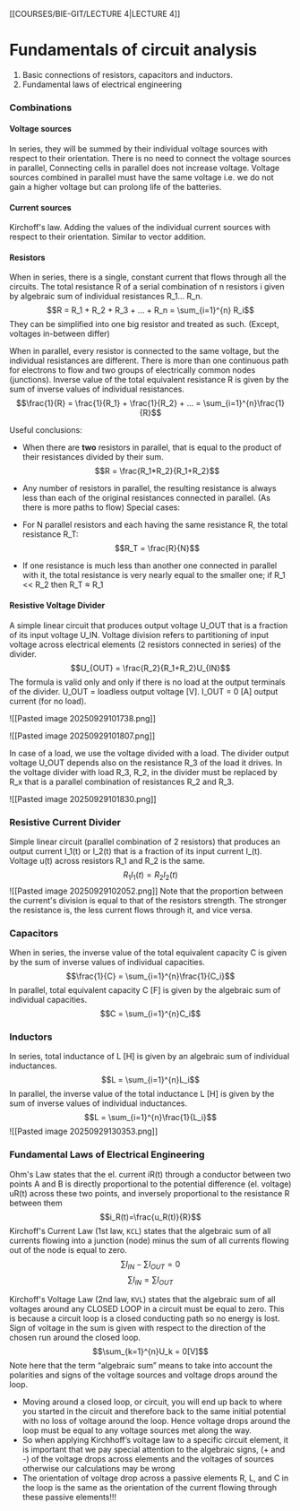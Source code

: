 [[COURSES/BIE-GIT/LECTURE 4|LECTURE 4]]
# Fundamentals of circuit analysis

1. Basic connections of resistors, capacitors and inductors.
2. Fundamental laws of electrical engineering



### Combinations
#### Voltage sources

In series, they will be summed by their individual voltage sources with respect to their orientation. There is no need to connect the voltage sources in parallel, Connecting cells in parallel does not increase voltage. Voltage sources combined in parallel must have the same voltage i.e. we do not gain a higher voltage but can prolong life of the batteries.

#### Current sources

Kirchoff's law. Adding the values of the individual current sources with respect to their orientation. Similar to vector addition.

#### Resistors

When in series, there is a single, constant current that flows through all the circuits. The total resistance R of a serial combination of n resistors i given by algebraic sum of individual resistances R_1... R_n.
$$R = R_1 + R_2 + R_3 + ... + R_n = \sum_{i=1}^{n} R_i$$
They can be simplified into one big resistor and treated as such. (Except, voltages in-between differ)

When in parallel, every resistor is connected to the same voltage, but the individual resistances are different. There is more than one continuous path for electrons to flow and two groups of electrically common nodes (junctions). Inverse value of the total equivalent resistance R is given by the sum of inverse values of individual resistances.
$$\frac{1}{R} = \frac{1}{R_1} + \frac{1}{R_2} + ... = \sum_{i=1}^{n}\frac{1}{R}$$

Useful conclusions:
- When there are **two** resistors in parallel, that is equal to the product of their resistances divided by their sum.
$$R = \frac{R_1*R_2}{R_1+R_2}$$

- Any number of resistors in parallel, the resulting resistance is always less than each of the original resistances connected in parallel. (As there is more paths to flow)
Special cases:
- For N parallel resistors and each having the same resistance R, the total resistance R_T:
  $$R_T = \frac{R}{N}$$
- If one resistance is much less than another one connected in parallel with it, the total resistance is very nearly equal to the smaller one; if R_1 << R_2 then R_T ≈ R_1

#### Resistive Voltage Divider

A simple linear circuit that produces output voltage U_OUT that is a fraction of its input voltage U_IN. Voltage division refers to partitioning of input voltage across electrical elements (2 resistors connected in series) of the divider.
$$U_{OUT} = \frac{R_2}{R_1+R_2}U_{IN}$$
The formula is valid only and only if there is no load at the output terminals of the divider. U_OUT = loadless output voltage [V]. I_OUT = 0 [A] output current (for no load).

![[Pasted image 20250929101738.png]]

![[Pasted image 20250929101807.png]]

In case of a load, we use the voltage divided with a load. The divider output voltage U_OUT depends also on the resistance R_3 of the load it drives. In the voltage divider with load R_3, R_2, in the divider must be replaced by R_x that is a parallel combination of resistances R_2 and R_3.


![[Pasted image 20250929101830.png]]

### Resistive Current Divider

Simple linear circuit (parallel combination of 2 resistors) that produces an output current I_1(t) or I_2(t) that is a fraction of its input current I_(t). Voltage u(t) across resistors R_1 and R_2 is the same. $$R_1I_1(t) = R_2I_2(t)$$
![[Pasted image 20250929102052.png]]
Note that the proportion between the current's division is equal to that of the resistors strength. The stronger the resistance is, the less current flows through it, and vice versa.

### Capacitors
When in series, the inverse value of the total equivalent capacity C is given by the sum of inverse values of individual capacities. 
$$\frac{1}{C} = \sum_{i=1}^{n}\frac{1}{C_i}$$
In parallel, total equivalent capacity C [F] is given by the algebraic sum of individual capacities.
$$C = \sum_{i=1}^{n}C_i$$
### Inductors
In series, total inductance of L [H] is given by an algebraic sum of individual inductances.
$$L = \sum_{i=1}^{n}L_i$$
In parallel, the inverse value of the total inductance L [H] is given by the sum of inverse values of individual inductances.
$$L = \sum_{i=1}^{n}\frac{1}{L_i}$$
![[Pasted image 20250929130353.png]]


### Fundamental Laws of Electrical Engineering
Ohm's Law states that the el. current iR(t) through a conductor between two points A and B is directly proportional to the potential difference (el. voltage) uR(t) across these two points, and inversely proportional to the resistance R between them
$$i_R(t)=\frac{u_R(t)}{R}$$
Kirchoff's Current Law (1st law, `KCL`) states that the algebraic sum of all currents flowing into a junction (node) minus the sum of all currents flowing out of the node is equal to zero.
$$\sum{I_{IN}} - \sum{I_{OUT}} = 0$$
$$\sum{I_{IN}} = \sum{I_{OUT}}$$

Kirchoff's Voltage Law (2nd law, `KVL`) states that the algebraic sum of all voltages around any CLOSED LOOP in a circuit must be equal to zero. This is because a circuit loop is a closed conducting path so no energy is lost. Sign of voltage in the sum is given with respect to the direction of the chosen run around the closed loop.
$$\sum_{k=1}^{n}U_k = 0[V]$$
Note here that the term “algebraic sum” means to take into account the polarities and signs of the voltage sources and voltage drops around the loop.

- Moving around a closed loop, or circuit, you will end up back to where you started in the circuit and therefore back to the same initial potential with no loss of voltage around the loop. Hence voltage drops around the loop must be equal to any voltage sources met along the way.
- So when applying Kirchhoff’s voltage law to a specific circuit element, it is important that we pay special attention to the algebraic signs, (+ and -) of the voltage drops across elements and the voltages of sources otherwise our calculations may be wrong
- The orientation of voltage drop across a passive elements R, L, and C in the loop is the same as the orientation of the current flowing through these passive elements!!!